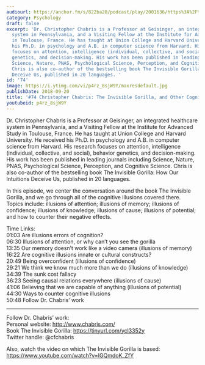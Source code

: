 ```yaml
---
audiourl: https://anchor.fm/s/822ba20/podcast/play/2001636/https%3A%2F%2Fd3ctxlq1ktw2nl.cloudfront.net%2Fproduction%2F2018-11-29%2F7682039-44100-2-a4843a671da15.mp3
category: Psychology
draft: false
excerpt: 'Dr. Christopher Chabris is a Professor at Geisinger, an integrated healthcare
  system in Pennsylvania, and a Visiting Fellow at the Institute for Advanced Study
  in Toulouse, France. He has taught at Union College and Harvard University. He received
  his Ph.D. in psychology and A.B. in computer science from Harvard. His research
  focuses on attention, intelligence (individual, collective, and social), behavior
  genetics, and decision-making. His work has been published in leading journals including
  Science, Nature, PNAS, Psychological Science, Perception, and Cognitive Science.
  Chris is also co-author of the bestselling book The Invisible Gorilla: How Our Intuitions
  Deceive Us, published in 20 languages. '
id: '74'
image: https://i.ytimg.com/vi/p4rz_8sjW9Y/maxresdefault.jpg
publishDate: 2018-09-20
title: '#74 Christopher Chabris: The Invisible Gorilla, and Other Cognitive Illusions'
youtubeid: p4rz_8sjW9Y
---
```

<div class="timelinks">

Dr. Christopher Chabris is a Professor at Geisinger, an integrated healthcare system in Pennsylvania, and a Visiting Fellow at the Institute for Advanced Study in Toulouse, France. He has taught at Union College and Harvard University. He received his Ph.D. in psychology and A.B. in computer science from Harvard. His research focuses on attention, intelligence (individual, collective, and social), behavior genetics, and decision-making. His work has been published in leading journals including Science, Nature, PNAS, Psychological Science, Perception, and Cognitive Science. Chris is also co-author of the bestselling book The Invisible Gorilla: How Our Intuitions Deceive Us, published in 20 languages. 

In this episode, we center the conversation around the book The Invisible Gorilla, and we go through all of the cognitive illusions covered there. Topics include: illusions of attention; illusions of memory; illusions of confidence; illusions of knowledge; illusions of cause; illusions of potential; and how to counter their negative effects.

Time Links:  
<time>01:03</time> Are illusions errors of cognition?  
<time>06:30</time> Illusions of attention, or why can’t you see the gorilla        
<time>13:35</time> Our memory doesn’t work like a video camera (illusions of memory)   
<time>16:22</time> Are cognitive illusions innate or cultural constructs?  
<time>20:49</time> Being overconfident (illusions of confidence)    
<time>29:21</time> We think we know much more than we do (illusions of knowledge)      
<time>34:39</time> The sunk cost fallacy       
<time>36:23</time> Seeing causal relations everywhere (illusions of cause)  
<time>41:06</time> Believing that we are capable of anything (illusions of potential)  
<time>44:30</time> Ways to counter cognitive illusions  
<time>50:48</time> Follow Dr. Chabris’ work

---

Follow Dr. Chabris’ work:  
Personal website: http://www.chabris.com/  
Book The Invisible Gorilla: https://tinyurl.com/ycl3352y  
Twitter handle: @cfchabris

Also, watch the video on which The Invisible Gorilla is based: https://www.youtube.com/watch?v=IGQmdoK_ZfY
</div>

